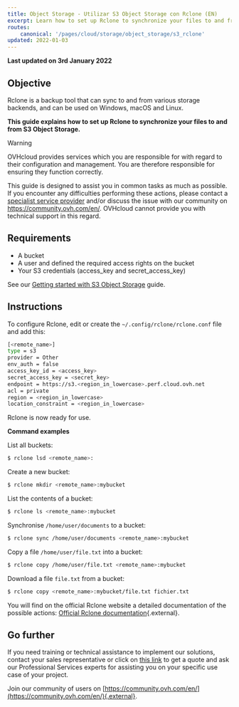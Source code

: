 ```yaml
---
title: Object Storage - Utilizar S3 Object Storage con Rclone (EN)
excerpt: Learn how to set up Rclone to synchronize your files to and from S3 Object Storage.
routes:
    canonical: '/pages/cloud/storage/object_storage/s3_rclone'
updated: 2022-01-03
---
```


**Last updated on 3rd January 2022**

## Objective

Rclone is a backup tool that can sync to and from various storage backends, and can be used on Windows, macOS and Linux.

**This guide explains how to set up Rclone to synchronize your files to and from S3 Object Storage.**

> [!warning]
>
> OVHcloud provides services which you are responsible for with regard to their configuration and management. You are therefore responsible for ensuring they function correctly.
>
> This guide is designed to assist you in common tasks as much as possible. If you encounter any difficulties performing these actions, please contact a [specialist service provider](https://partner.ovhcloud.com/en/directory/) and/or discuss the issue with our community on <https://community.ovh.com/en/>. OVHcloud cannot provide you with technical support in this regard.
>

## Requirements

- A bucket
- A user and defined the required access rights on the bucket
- Your S3 credentials (access_key and secret_access_key)

See our [Getting started with S3 Object Storage](/pages/cloud/storage/object_storage/s3_getting_started_with_object_storage) guide.

## Instructions

To configure Rclone, edit or create the `~/.config/rclone/rclone.conf` file and add this:

```bash
[<remote_name>]
type = s3
provider = Other
env_auth = false
access_key_id = <access_key>
secret_access_key = <secret_key>
endpoint = https://s3.<region_in_lowercase>.perf.cloud.ovh.net
acl = private
region = <region_in_lowercase>
location_constraint = <region_in_lowercase>
```

Rclone is now ready for use.

**Command examples**

List all buckets:

```bash
$ rclone lsd <remote_name>:
```

Create a new bucket:

```bash
$ rclone mkdir <remote_name>:mybucket
```

List the contents of a bucket:

```bash
$ rclone ls <remote_name>:mybucket
```

Synchronise `/home/user/documents` to a bucket:

```bash
$ rclone sync /home/user/documents <remote_name>:mybucket
```

Copy a file `/home/user/file.txt` into a bucket:

```bash
$ rclone copy /home/user/file.txt <remote_name>:mybucket
```

Download a file `file.txt` from a bucket:

```bash
$ rclone copy <remote_name>:mybucket/file.txt fichier.txt
```

You will find on the official Rclone website a detailed documentation of the possible actions: [Official Rclone documentation](https://rclone.org/docs/){.external}.

## Go further

If you need training or technical assistance to implement our solutions, contact your sales representative or click on [this link](https://www.ovhcloud.com/es-es/professional-services/) to get a quote and ask our Professional Services experts for assisting you on your specific use case of your project.

Join our community of users on [https://community.ovh.com/en/](https://community.ovh.com/en/){.external}.
